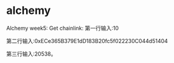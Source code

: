 # alchemy

Alchemy week5:
Get chainlink:
第一行输入:10

第二行输入:0xECe365B379E1dD183B20fc5f022230C044d51404 

第三行输入:20538。
